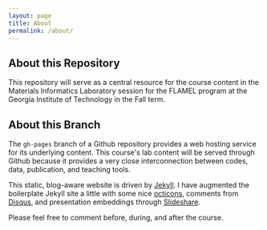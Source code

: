 ```yaml
---
layout: page
title: About
permalink: /about/
---
```


## About this Repository

This repository will serve as a central resource for the course content in the Materials
Informatics Laboratory session for the FLAMEL program at the Georgia Institute of Technology
in the Fall term.

## About this Branch

The ``gh-pages`` branch of a Github repository provides a web hosting service for its underlying content.
This course's lab content will be served through Github because it provides a very close
interconnection between codes, data, publication, and teaching tools.

This static, blog-aware website is driven by [Jekyll](www.jekyllrb.com).  I have augmented
the boilerplate Jekyll site a little with some nice [octicons](octicons.github.com),
comments from [Disqus](disqus.com), and presentation embeddings through [Slideshare](slideshare.net).

Please feel free to comment before, during, and after the course.
